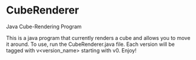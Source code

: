 # CubeRenderer
Java Cube-Rendering Program

This is a java program that currently renders a cube and allows you to move it around. To use, run the CubeRenderer.java file. Each version will be tagged with v<version_name> starting with v0. Enjoy!
